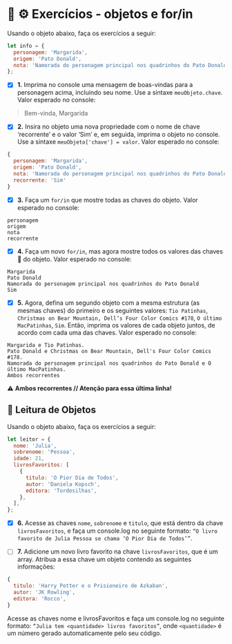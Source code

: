 # 🚀 :gear: Exercícios - objetos e for/in

Usando o objeto abaixo, faça os exercícios a seguir:

```js
let info = {
  personagem: 'Margarida',
  origem: 'Pato Donald',
  nota: 'Namorada do personagem principal nos quadrinhos do Pato Donald',
};
```

- [x] **1.** Imprima no console uma mensagem de boas-vindas para a personagem acima, incluindo seu nome. Use a sintaxe `meuObjeto.chave`. Valor esperado no console:

>Bem-vinda, Margarida

- [x] **2.** Insira no objeto uma nova propriedade com o nome de chave ‘recorrente’ e o valor ‘Sim’ e, em seguida, imprima o objeto no console. Use a sintaxe `meuObjeto['chave'] = valor`. Valor esperado no console:

```js
{
  personagem: 'Margarida',
  origem: 'Pato Donald',
  nota: 'Namorada do personagem principal nos quadrinhos do Pato Donald',
  recorrente: 'Sim'
}
```
- [x] **3.** Faça um `for/in` que mostre todas as chaves do objeto. Valor esperado no console:

```shell
personagem
origem
nota
recorrente
```

- [x] **4.** Faça um novo `for/in`, mas agora mostre todos os valores das chaves :key: do objeto. Valor esperado no console: 

```shell
Margarida
Pato Donald
Namorada do personagem principal nos quadrinhos do Pato Donald
Sim
```

- [x] **5.** Agora, defina um segundo objeto com a mesma estrutura (as mesmas chaves) do primeiro e os seguintes valores: `Tio Patinhas`, `Christmas on Bear Mountain, Dell’s Four Color Comics #178`, `O último MacPatinhas`, `Sim`. Então, imprima os valores de cada objeto juntos, de acordo com cada uma das chaves. Valor esperado no console:

```shell
Margarida e Tio Patinhas.
Pato Donald e Christmas on Bear Mountain, Dell's Four Color Comics #178.
Namorada do personagem principal nos quadrinhos do Pato Donald e O último MacPatinhas.
Ambos recorrentes
```

:warning: **Ambos recorrentes // Atenção para essa última linha!**

## 🚀 Leitura de Objetos

Usando o objeto abaixo, faça os exercícios a seguir:

```js
let leitor = {
  nome: 'Julia',
  sobrenome: 'Pessoa',
  idade: 21,
  livrosFavoritos: [
    {
      titulo: 'O Pior Dia de Todos',
      autor: 'Daniela Kopsch',
      editora: 'Tordesilhas',
    },
  ],
};
```

- [x] **6.** Acesse as chaves `nome`, `sobrenome` e `titulo`, que está dentro da chave `livrosFavoritos`, e faça um console.log no seguinte formato: `“O livro favorito de Julia Pessoa se chama ‘O Pior Dia de Todos’”`.

- [ ] **7.** Adicione um novo livro favorito na chave `livrosFavoritos`, que é um array. Atribua a essa chave um objeto contendo as seguintes informações:

```js
{
  titulo: 'Harry Potter e o Prisioneiro de Azkaban',
  autor: 'JK Rowling',
  editora: 'Rocco',
}
```

Acesse as chaves nome e livrosFavoritos e faça um console.log no seguinte formato: `“Julia tem <quantidade> livros favoritos”`, onde `<quantidade>` é um número gerado automaticamente pelo seu código.

